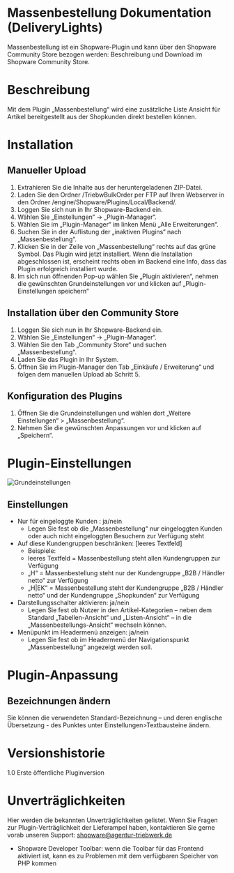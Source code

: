 Massenbestellung Dokumentation (DeliveryLights)
==================

Massenbestellung ist ein Shopware-Plugin und kann über den Shopware Community Store bezogen werden: 
Beschreibung und Download im Shopware Community Store.

# Beschreibung
Mit dem Plugin „Massenbestellung“ wird eine zusätzliche Liste Ansicht für Artikel bereitgestellt aus der Shopkunden direkt bestellen können. 


# Installation
## Manueller Upload
1. Extrahieren Sie die Inhalte aus der heruntergeladenen ZIP-Datei.
2. Laden Sie den Ordner /TriebwBulkOrder per FTP auf Ihren Webserver in den Ordner /engine/Shopware/Plugins/Local/Backend/.
3. Loggen Sie sich nun in Ihr Shopware-Backend ein.
4. Wählen Sie „Einstellungen“ -> „Plugin-Manager“.
5. Wählen Sie im „Plugin-Manager“ im linken Menü „Alle Erweiterungen“.
6. Suchen Sie in der Auflistung der „inaktiven Plugins“ nach „Massenbestellung“.
7. Klicken Sie in der Zeile von „Massenbestellung“ rechts auf das grüne Symbol. Das Plugin wird jetzt installiert. Wenn die Installation abgeschlossen ist, erscheint rechts oben im Backend eine Info, dass das Plugin erfolgreich installiert wurde.
8. Im sich nun öffnenden Pop-up wählen Sie „Plugin aktivieren“, nehmen die gewünschten Grundeinstellungen vor und klicken auf „Plugin-Einstellungen speichern“


## Installation über den Community Store
1. Loggen Sie sich nun in Ihr Shopware-Backend ein.
2. Wählen Sie „Einstellungen“ -> „Plugin-Manager“.
3. Wählen Sie den Tab „Community Store“ und suchen „Massenbestellung“.
4. Laden Sie das Plugin in Ihr System.
5. Öffnen Sie im Plugin-Manager den Tab „Einkäufe / Erweiterung“ und folgen dem manuellen Upload ab Schritt 5.


## Konfiguration des Plugins
1. Öffnen Sie die Grundeinstellungen und wählen dort „Weitere Einstellungen“ > „Massenbestellung“.
2. Nehmen Sie die gewünschten Anpassungen vor und klicken auf „Speichern“.


# Plugin-Einstellungen
![Grundeinstellungen](http://doku.agentur-triebwerk-shop.de/deliverylights/artikeleinstellungen_2.png)
## Einstellungen
* Nur für eingeloggte Kunden : ja/nein
  * Legen Sie fest ob die „Massenbestellung“ nur eingeloggten Kunden oder auch nicht eingeloggten Besuchern zur Verfügung steht
* Auf diese Kundengruppen beschränken: [leeres Textfeld]
  * Beispiele:
  * leeres Textfeld =  Massenbestellung  steht allen Kundengruppen zur Verfügung
  *	„H“ = Massenbestellung   steht nur der Kundengruppe  „B2B / Händler netto“ zur Verfügung
  *	„H|EK“ = Massenbestellung   steht der Kundengruppe  „B2B / Händler netto“ und der Kundengruppe  „Shopkunden“ zur Verfügung
* Darstellungsschalter aktivieren: ja/nein
  * Legen Sie fest ob Nutzer in den Artikel-Kategorien – neben dem Standard „Tabellen-Ansicht“ und  „Listen-Ansicht“ – in die „Massenbestellungs-Ansicht“ wechseln können.
* Menüpunkt im Headermenü anzeigen: ja/nein
  * Legen Sie fest ob im Headermenü der Navigationspunkt „Massenbestellung“ angezeigt werden soll. 

# Plugin-Anpassung  
## Bezeichnungen ändern
Sie können die verwendeten Standard-Bezeichnung – und deren englische Übersetzung - des Punktes unter Einstellungen>Textbausteine ändern.


# Versionshistorie
1.0 Erste öffentliche Pluginversion

# Unverträglichkeiten
Hier werden die bekannten Unverträglichkeiten gelistet.
Wenn Sie Fragen zur Plugin-Verträglichkeit der Lieferampel haben, kontaktieren Sie gerne vorab unseren Support: shopware@agentur-triebwerk.de
* Shopware Developer Toolbar: wenn die Toolbar für das Frontend aktiviert ist, kann es zu Problemen mit dem verfügbaren Speicher von PHP kommen
 


